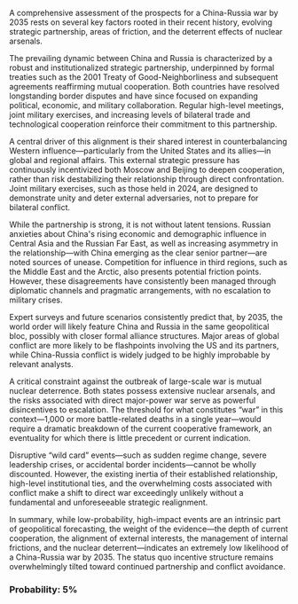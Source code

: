 A comprehensive assessment of the prospects for a China-Russia war by 2035 rests on several key factors rooted in their recent history, evolving strategic partnership, areas of friction, and the deterrent effects of nuclear arsenals.

The prevailing dynamic between China and Russia is characterized by a robust and institutionalized strategic partnership, underpinned by formal treaties such as the 2001 Treaty of Good-Neighborliness and subsequent agreements reaffirming mutual cooperation. Both countries have resolved longstanding border disputes and have since focused on expanding political, economic, and military collaboration. Regular high-level meetings, joint military exercises, and increasing levels of bilateral trade and technological cooperation reinforce their commitment to this partnership.

A central driver of this alignment is their shared interest in counterbalancing Western influence—particularly from the United States and its allies—in global and regional affairs. This external strategic pressure has continuously incentivized both Moscow and Beijing to deepen cooperation, rather than risk destabilizing their relationship through direct confrontation. Joint military exercises, such as those held in 2024, are designed to demonstrate unity and deter external adversaries, not to prepare for bilateral conflict.

While the partnership is strong, it is not without latent tensions. Russian anxieties about China's rising economic and demographic influence in Central Asia and the Russian Far East, as well as increasing asymmetry in the relationship—with China emerging as the clear senior partner—are noted sources of unease. Competition for influence in third regions, such as the Middle East and the Arctic, also presents potential friction points. However, these disagreements have consistently been managed through diplomatic channels and pragmatic arrangements, with no escalation to military crises.

Expert surveys and future scenarios consistently predict that, by 2035, the world order will likely feature China and Russia in the same geopolitical bloc, possibly with closer formal alliance structures. Major areas of global conflict are more likely to be flashpoints involving the US and its partners, while China-Russia conflict is widely judged to be highly improbable by relevant analysts.

A critical constraint against the outbreak of large-scale war is mutual nuclear deterrence. Both states possess extensive nuclear arsenals, and the risks associated with direct major-power war serve as powerful disincentives to escalation. The threshold for what constitutes “war” in this context—1,000 or more battle-related deaths in a single year—would require a dramatic breakdown of the current cooperative framework, an eventuality for which there is little precedent or current indication.

Disruptive “wild card” events—such as sudden regime change, severe leadership crises, or accidental border incidents—cannot be wholly discounted. However, the existing inertia of their established relationship, high-level institutional ties, and the overwhelming costs associated with conflict make a shift to direct war exceedingly unlikely without a fundamental and unforeseeable strategic realignment.

In summary, while low-probability, high-impact events are an intrinsic part of geopolitical forecasting, the weight of the evidence—the depth of current cooperation, the alignment of external interests, the management of internal frictions, and the nuclear deterrent—indicates an extremely low likelihood of a China-Russia war by 2035. The status quo incentive structure remains overwhelmingly tilted toward continued partnership and conflict avoidance.

### Probability: 5%